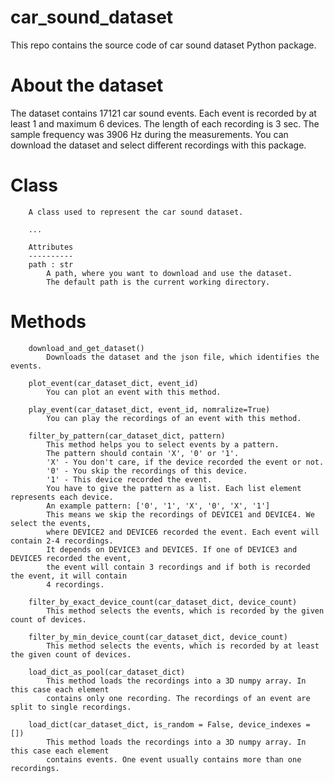 # car_sound_dataset
This repo contains the source code of car sound dataset Python package.

# About the dataset
The dataset contains 17121 car sound events. Each event is recorded by at least 1 and maximum 6 devices.
The length of each recording is 3 sec. The sample frequency was 3906 Hz during the measurements.
You can download the dataset and select different recordings with this package. 

# Class


 
        A class used to represent the car sound dataset.

        ...

        Attributes
        ----------
        path : str
            A path, where you want to download and use the dataset.
            The default path is the current working directory.
            
            
           
# Methods

        download_and_get_dataset()
            Downloads the dataset and the json file, which identifies the events.

        plot_event(car_dataset_dict, event_id)
            You can plot an event with this method.

        play_event(car_dataset_dict, event_id, nomralize=True)
            You can play the recordings of an event with this method.

        filter_by_pattern(car_dataset_dict, pattern)
            This method helps you to select events by a pattern.
            The pattern should contain 'X', '0' or '1'.
            'X' - You don't care, if the device recorded the event or not.
            '0' - You skip the recordings of this device.
            '1' - This device recorded the event.
            You have to give the pattern as a list. Each list element represents each device.
            An example pattern: ['0', '1', 'X', '0', 'X', '1']
            This means we skip the recordings of DEVICE1 and DEVICE4. We select the events,
            where DEVICE2 and DEVICE6 recorded the event. Each event will contain 2-4 recordings.
            It depends on DEVICE3 and DEVICE5. If one of DEVICE3 and DEVICE5 recorded the event,
            the event will contain 3 recordings and if both is recorded the event, it will contain
            4 recordings.

        filter_by_exact_device_count(car_dataset_dict, device_count)
            This method selects the events, which is recorded by the given count of devices.

        filter_by_min_device_count(car_dataset_dict, device_count)
            This method selects the events, which is recorded by at least the given count of devices.

        load_dict_as_pool(car_dataset_dict)
            This method loads the recordings into a 3D numpy array. In this case each element
            contains only one recording. The recordings of an event are split to single recordings.

        load_dict(car_dataset_dict, is_random = False, device_indexes = [])
            This method loads the recordings into a 3D numpy array. In this case each element
            contains events. One event usually contains more than one recordings.


    

